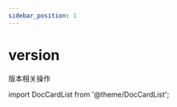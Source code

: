 ```yaml
---
sidebar_position: 1
---
```


# version
版本相关操作

import DocCardList from '@theme/DocCardList';

<DocCardList />